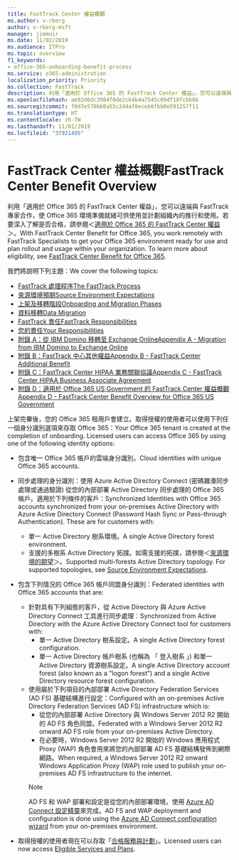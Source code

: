 ```yaml
---
title: FastTrack Center 權益概觀
ms.author: v-rberg
author: v-rberg-msft
manager: jimmuir
ms.date: 11/02/2019
ms.audience: ITPro
ms.topic: overview
f1_keywords:
- office-365-onboarding-benefit-process
ms.service: o365-administration
localization_priority: Priority
ms.collection: FastTrack
description: 利用「適用於 Office 365 的 FastTrack Center 權益」，您可以遠端與 FastTrack 專家合作，使 Office 365 環境準備就緒可供使用並計劃組織內的推行和使用。若要深入了解是否合格，請參閱＜適用於 Office 365 的 FastTrack Center 權益＞。
ms.openlocfilehash: ae92d6dc3984f0de2c64b4a7545c09df18fcbb8b
ms.sourcegitcommit: f8d7e570b60a55c244af0eceb6fbb0e591257f11
ms.translationtype: HT
ms.contentlocale: zh-TW
ms.lasthandoff: 11/01/2019
ms.locfileid: "37921495"
---
```

# <a name="fasttrack-center-benefit-overview"></a><span data-ttu-id="56ae5-104">FastTrack Center 權益概觀</span><span class="sxs-lookup"><span data-stu-id="56ae5-104">FastTrack Center Benefit Overview</span></span>

<span data-ttu-id="56ae5-p102">利用「適用於 Office 365 的 FastTrack Center 權益」，您可以遠端與 FastTrack 專家合作，使 Office 365 環境準備就緒可供使用並計劃組織內的推行和使用。若要深入了解是否合格，請參閱＜[適用於 Office 365 的 FastTrack Center 權益](O365-fasttrack-benefit-for-office-365.md)＞。</span><span class="sxs-lookup"><span data-stu-id="56ae5-p102">With FastTrack Center Benefit for Office 365, you work remotely with FastTrack Specialists to get your Office 365 environment ready for use and plan rollout and usage within your organization. To learn more about eligibility, see [FastTrack Center Benefit for Office 365](O365-fasttrack-benefit-for-office-365.md).</span></span>
  
<span data-ttu-id="56ae5-107">我們將說明下列主題：</span><span class="sxs-lookup"><span data-stu-id="56ae5-107">We cover the following topics:</span></span>
- [<span data-ttu-id="56ae5-108">FastTrack 處理程序</span><span class="sxs-lookup"><span data-stu-id="56ae5-108">The FastTrack Process</span></span>](O365-fasttrack-process.md) 
- [<span data-ttu-id="56ae5-109">來源環境預期</span><span class="sxs-lookup"><span data-stu-id="56ae5-109">Source Environment Expectations</span></span>](O365-source-environment-expectations.md)
- [<span data-ttu-id="56ae5-110">上架及移轉階段</span><span class="sxs-lookup"><span data-stu-id="56ae5-110">Onboarding and Migration Phases</span></span>](O365-onboarding-and-migration.md)
- [<span data-ttu-id="56ae5-111">資料移轉</span><span class="sxs-lookup"><span data-stu-id="56ae5-111">Data Migration</span></span>](O365-data-migration.md)
- [<span data-ttu-id="56ae5-112">FastTrack 責任</span><span class="sxs-lookup"><span data-stu-id="56ae5-112">FastTrack Responsibilities</span></span>](O365-fasttrack-responsibilities.md)
- [<span data-ttu-id="56ae5-113">您的責任</span><span class="sxs-lookup"><span data-stu-id="56ae5-113">Your Responsibilities</span></span>](O365-your-responsibilities.md) 
- [<span data-ttu-id="56ae5-114">附錄 A：從 IBM Domino 移轉至 Exchange Online</span><span class="sxs-lookup"><span data-stu-id="56ae5-114">Appendix A - Migration from IBM Domino to Exchange Online</span></span>](O365-from-ibm-domino-to-exchange-online.md)
- [<span data-ttu-id="56ae5-115">附錄 B：FastTrack 中心其他權益</span><span class="sxs-lookup"><span data-stu-id="56ae5-115">Appendix B - FastTrack Center Additional Benefit</span></span>](O365-fasttrack-additional-benefits.md)
- [<span data-ttu-id="56ae5-116">附錄 C：FastTrack Center HIPAA 業務關聯協議</span><span class="sxs-lookup"><span data-stu-id="56ae5-116">Appendix C - FastTrack Center HIPAA Business Associate Agreement</span></span>](O365-hipaa-business-associate-agreement.md)
- [<span data-ttu-id="56ae5-117">附錄 D：適用於 Office 365 US Government 的 FastTrack Center 權益概觀</span><span class="sxs-lookup"><span data-stu-id="56ae5-117">Appendix D - FastTrack Center Benefit Overview for Office 365 US Government</span></span>](US-Gov-appendix-overview.md)
    
<span data-ttu-id="56ae5-p103">上架完畢後，您的 Office 365 租用戶會建立。取得授權的使用者可以使用下列任一個身分識別選項來存取 Office 365：</span><span class="sxs-lookup"><span data-stu-id="56ae5-p103">Your Office 365 tenant is created at the completion of onboarding. Licensed users can access Office 365 by using one of the following identity options:</span></span>
- <span data-ttu-id="56ae5-120">包含唯一 Office 365 帳戶的雲端身分識別。</span><span class="sxs-lookup"><span data-stu-id="56ae5-120">Cloud identities with unique Office 365 accounts.</span></span>
- <span data-ttu-id="56ae5-p104">同步處理的身分識別：使用 Azure Active Directory Connect (密碼雜湊同步處理或通過驗證) 從您的內部部署 Active Directory 同步處理的 Office 365 帳戶。適用於下列條件的客戶：</span><span class="sxs-lookup"><span data-stu-id="56ae5-p104">Synchronized Identities with Office 365 accounts synchronized from your on-premises Active Directory with Azure Active Directory Connect (Password Hash Sync or Pass-through Authentication). These are for customers with:</span></span>
  - <span data-ttu-id="56ae5-123">單一 Active Directory 樹系環境。</span><span class="sxs-lookup"><span data-stu-id="56ae5-123">A single Active Directory forest environment.</span></span>
  - <span data-ttu-id="56ae5-p105">支援的多樹系 Active Directory 拓撲。如需支援的拓撲，請參閱＜[來源環境的期望](O365-source-environment-expectations.md)＞。</span><span class="sxs-lookup"><span data-stu-id="56ae5-p105">Supported multi-forests Active Directory topology. For supported topologies, see [Source Environment Expectations](O365-source-environment-expectations.md).</span></span>
- <span data-ttu-id="56ae5-126">包含下列情況的 Office 365 帳戶同盟身分識別：</span><span class="sxs-lookup"><span data-stu-id="56ae5-126">Federated identities with Office 365 accounts that are:</span></span>
  - <span data-ttu-id="56ae5-127">針對具有下列組態的客戶，從 Active Directory 與 Azure Active Directory Connect 工具進行同步處理︰</span><span class="sxs-lookup"><span data-stu-id="56ae5-127">Synchronized from Active Directory with the Azure Active Directory Connect tool for customers with:</span></span>
      - <span data-ttu-id="56ae5-128">單一 Active Directory 樹系設定。</span><span class="sxs-lookup"><span data-stu-id="56ae5-128">A single Active Directory forest configuration.</span></span>
      - <span data-ttu-id="56ae5-129">單一 Active Directory 帳戶樹系 (也稱為 「 登入樹系 」) 和單一 Active Directory 資源樹系設定。</span><span class="sxs-lookup"><span data-stu-id="56ae5-129">A single Active Directory account forest (also known as a "logon forest") and a single Active Directory resource forest configuration.</span></span>
  - <span data-ttu-id="56ae5-130">使用屬於下列項目的內部部署 Active Directory Federation Services (AD FS) 基礎結構進行設定：</span><span class="sxs-lookup"><span data-stu-id="56ae5-130">Configured with an on-premises Active Directory Federation Services (AD FS) infrastructure which is:</span></span>
      - <span data-ttu-id="56ae5-131">從您的內部部署 Active Directory 與 Windows Server 2012 R2 開始的 AD FS 角色同盟。</span><span class="sxs-lookup"><span data-stu-id="56ae5-131">Federated with a Windows Server 2012 R2 onward AD FS role from your on-premises Active Directory.</span></span>
      - <span data-ttu-id="56ae5-132">在必要時，Windows Server 2012 R2 開始的 Windows 應用程式 Proxy (WAP) 角色會用來將您的內部部署 AD FS 基礎結構發佈到網際網路。</span><span class="sxs-lookup"><span data-stu-id="56ae5-132">When required, a Windows Server 2012 R2 onward Windows Application Proxy (WAP) role used to publish your on-premises AD FS infrastructure to the internet.</span></span>
    > [!NOTE]
    > <span data-ttu-id="56ae5-133">AD FS 和 WAP 部署和設定是從您的內部部署環境，使用 [Azure AD Connect 設定精靈](https://go.microsoft.com/fwlink/?linkid=844794)來完成。</span><span class="sxs-lookup"><span data-stu-id="56ae5-133">AD FS and WAP deployment and configuration is done using the [Azure AD Connect configuration wizard](https://go.microsoft.com/fwlink/?linkid=844794) from your on-premises environment.</span></span> 
  
- <span data-ttu-id="56ae5-134">取得授權的使用者現在可以存取「[合格服務與計劃](M365-eligible-services-and-plans.md)」。</span><span class="sxs-lookup"><span data-stu-id="56ae5-134">Licensed users can now access [Eligible Services and Plans](M365-eligible-services-and-plans.md).</span></span>
    

 
